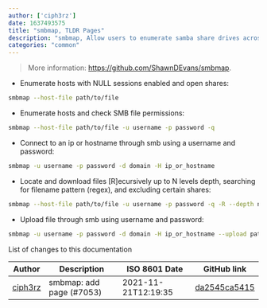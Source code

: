 ```yaml
---
author: ['ciph3rz']
date: 1637493575
title: "smbmap, TLDR Pages"
description: "smbmap, Allow users to enumerate samba share drives across an entire domain."
categories: "common"
---
```

> More information: <https://github.com/ShawnDEvans/smbmap>.

- Enumerate hosts with NULL sessions enabled and open shares:

```bash
smbmap --host-file path/to/file
```

- Enumerate hosts and check SMB file permissions:

```bash
smbmap --host-file path/to/file -u username -p password -q
```

- Connect to an ip or hostname through smb using a username and password:

```bash
smbmap -u username -p password -d domain -H ip_or_hostname
```

- Locate and download files [R]ecursively up to N levels depth, searching for filename pattern (regex), and excluding certain shares:

```bash
smbmap --host-file path/to/file -u username -p password -q -R --depth number --exclude sharename -A filepattern
```

- Upload file through smb using username and password:

```bash
smbmap -u username -p password -d domain -H ip_or_hostname --upload path/to/file '/share_name/remote_filename'
```
List of changes to this documentation


Author | Description | ISO 8601 Date | GitHub link
------|-----|-----|-----
[ciph3rz](mailto:46655414+ciph3rz@users.noreply.github.com) | smbmap: add page (#7053) | 2021-11-21T12:19:35 | [da2545ca5415](https://github.com/tldr-pages/tldr/commit/da2545ca54151e451f4d4e0e892bf5d858c06fe2)

